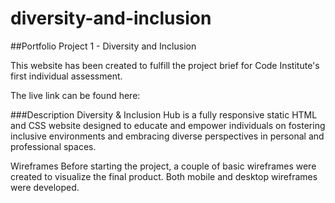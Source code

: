 # diversity-and-inclusion

##Portfolio Project 1 - Diversity and Inclusion

This website has been created to fulfill the project brief for Code Institute's first individual assessment.

The live link can be found here:

###Description
Diversity & Inclusion Hub is a fully responsive static HTML and CSS website designed to educate and empower individuals on fostering inclusive environments and embracing diverse perspectives in personal and professional spaces.

Wireframes
Before starting the project, a couple of basic wireframes were created to visualize the final product. Both mobile and desktop wireframes were developed.
